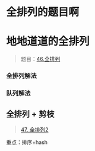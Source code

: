 # 全排列的题目啊

# 地地道道的全排列
> 题目：[46.全排列](https://leetcode-cn.com/problems/permutations/submissions/)


### 全排列解法

### 队列解法

## 全排列 + 剪枝
> [47. 全排列2](https://leetcode-cn.com/problems/permutations-ii/)

重点：排序+hash

